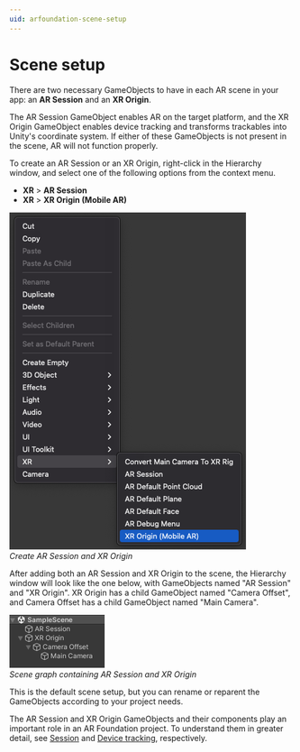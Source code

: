 ```yaml
---
uid: arfoundation-scene-setup
---
```

# Scene setup

There are two necessary GameObjects to have in each AR scene in your app: an **AR Session** and an **XR Origin**.

The AR Session GameObject enables AR on the target platform, and the XR Origin GameObject enables device tracking and transforms trackables into Unity's coordinate system. If either of these GameObjects is not present in the scene, AR will not function properly.

To create an AR Session or an XR Origin, right-click in the Hierarchy window, and select one of the following options from the context menu.
* **XR** &gt; **AR Session**
* **XR** &gt; **XR Origin (Mobile AR)**

![Create AR Session and XR Origin](../images/gameobject_context_menu.png)<br/>*Create AR Session and XR Origin*

After adding both an AR Session and XR Origin to the scene, the Hierarchy window will look like the one below, with GameObjects named "AR Session" and "XR Origin". XR Origin has a child GameObject named "Camera Offset", and Camera Offset has a child GameObject named "Main Camera".

![Scene graph containing AR Session and XR Origin](../images/simple_scene_graph.png)<br/>*Scene graph containing AR Session and XR Origin*

This is the default scene setup, but you can rename or reparent the GameObjects according to your project needs.

The AR Session and XR Origin GameObjects and their components play an important role in an AR Foundation project. To understand them in greater detail, see [Session](xref:arfoundation-session) and [Device tracking](xref:arfoundation-device-tracking), respectively.
